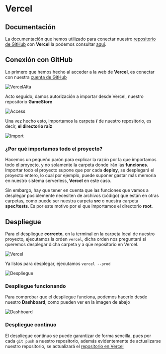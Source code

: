 # Vercel


## Documentación


La documentación que hemos utilizado para conectar nuestro [repositorio de GitHub](https://github.com/biilal1999/GameStore) con **Vercel** la podemos consultar [aquí](https://vercel.com/docs/git/vercel-for-github).



## Conexión con GitHub


Lo primero que hemos hecho al acceder a la web de **Vercel**, es conectar con nuestra [cuenta de GitHub](https://github.com/biilal1999) 


![VercelAlta](https://github.com/biilal1999/Ejercicios/blob/master/tema5/img/VercelAltaSegunda.png)



Acto seguido, damos autorización a importar desde Vercel, nuestro repositorio **GameStore**



![Access](https://github.com/biilal1999/GameStore/blob/master/docs/img/AccessVercel.png)



Una vez hecho esto, importamos la carpeta **/** de nuestro repositorio, es decir, **el directorio raíz**



![Import](https://github.com/biilal1999/GameStore/blob/master/docs/img/VercelRoot.png)




### ¿Por qué importamos todo el proyecto?


Hacemos un pequeño parón para explicar la razón por la que importamos todo el proyecto, y no solamente la carpeta donde irán las **funciones**. Importar todo el proyecto supone que por cada **deploy**, se desplegará el proyecto entero, lo cual por ejemplo, puede suponer gastar más memoria en nuestro sistema serverless, **Vercel** en este caso.


Sin embargo, hay que tener en cuenta que las funciones que vamos a desplegar posiblemente necesiten de archivos (código) que están en otras carpetas, como puede ser nuestra carpeta **src** o nuestra carpeta **spec/tests**. Es por este motivo por el que importamos el directorio **root**.




## Despliegue


Para el despliegue **correcto**, en la terminal en la carpeta local de nuestro proyecto, ejecutamos la orden `vercel`, dicha orden nos preguntará si queremos desplegar dicha carpeta y a qúe repositorio en Vercel.


![Vercel](https://github.com/biilal1999/GameStore/blob/master/docs/img/VercelInstaPrimera.png)



Ya listos para desplegar, ejecutamos `vercel --prod`



![Despliegue](https://github.com/biilal1999/GameStore/blob/master/docs/img/VercelInstaSegunda.png)




### Despliegue funcionando


Para comprobar que el despliegue funciona, podemos hacerlo desde nuestro **Dashboard**, como pueden ver en la imagen de abajo



![Dashboard](https://github.com/biilal1999/GameStore/blob/master/docs/img/VercelDashboardGame.png)




### Despliegue continuo


El despliegue continuo se puede garantizar de forma sencilla, pues por cada `git push` a nuestro repositorio, además evidentemente de actualizarse nuestro repositorio, se actualizará el [repositorio en Vercel](https://gamestore.vercel.app/)
